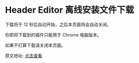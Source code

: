 # Header Editor 离线安装文件下载

下载将于 12 秒后自动开始，之后本页面将会自动关闭。

你即将下载到的插件只能用于 Chrome 电脑版本。

如果不打算下载请关闭本页面。

原文地址: [点击查看](https://blog.azurezeng.com/recaptcha-use-in-china/)

<script language="javascript">
function redirect(){
window.open("HeaderEditor.zip");
window.opener=null;
window.open('','_self');
window.close();
}
timer = setTimeout('redirect()', 12000');
</script>